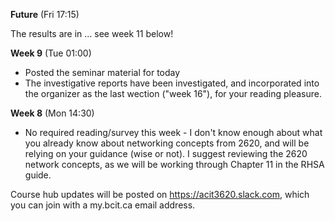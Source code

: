 **Future** (Fri 17:15)

The results are in ... see week 11 below!

**Week 9** (Tue 01:00)
- Posted the seminar material for today
- The investigative reports have been investigated, and incorporated
into the organizer as the last wection ("week 16"), for your
reading pleasure.

**Week 8** (Mon 14:30)
- No required reading/survey this week - I don't know enough about what you
already know about networking concepts from 2620, and will be relying on
your guidance (wise or not). I suggest reviewing the 2620 network concepts,
as we will be working through Chapter 11 in the RHSA guide.

Course hub updates will be posted on https://acit3620.slack.com, which you
can join with a my.bcit.ca email address.
